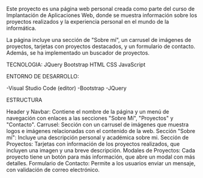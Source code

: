 Este proyecto es una página web personal creada como parte del curso de Implantación de Aplicaciones Web, donde se muestra información sobre los proyectos realizados y la experiencia personal en el mundo de la informática.

La página incluye una sección de "Sobre mí", un carrusel de imágenes de proyectos, tarjetas con proyectos destacados, y un formulario de contacto. Además, se ha implementado un buscador de proyectos.

TECNOLOGIA:
JQuery
Bootstrap
HTML
CSS
JavaScript

ENTORNO DE DESARROLLO:

-Visual Studio Code (editor)
-Bootstrap 
-JQuery

ESTRUCTURA

Header y Navbar: Contiene el nombre de la página y un menú de navegación con enlaces a las secciones "Sobre Mí", "Proyectos" y "Contacto".
Carrusel: Sección con un carrusel de imágenes que muestra logos e imágenes relacionadas con el contenido de la web.
Sección "Sobre mí": Incluye una descripción personal y académica sobre mi.
Sección de Proyectos: Tarjetas con información de los proyectos realizados, que incluyen una imagen y una breve descripción.
Modales de Proyectos: Cada proyecto tiene un botón para más información, que abre un modal con más detalles.
Formulario de Contacto: Permite a los usuarios enviar un mensaje, con validación de correo electrónico.

